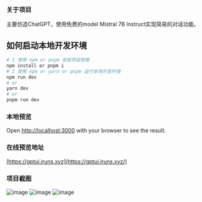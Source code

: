 ### 关于项目
主要仿造ChatGPT，使用免费的model Mistral 7B Instruct实现简易的对话功能。

## 如何启动本地开发环境

```bash
# 1 使用 npm or pnpm 安装项目依赖
npm install or pnpm i
# 2 使用 npm or yarn or pnpm 运行本地开发环境
npm run dev
# or
yarn dev
# or
pnpm run dev
```
### 本地预览
Open [http://localhost:3000](http://localhost:3000) with your browser to see the result.


### 在线预览地址

[https://gptui.iruns.xyz](https://gptui.iruns.xyz/)


### 项目截图

![image](https://img.picui.cn/free/2024/12/13/675bffd8b9195.png)
![image](https://img.picui.cn/free/2024/12/13/675bffd8de90f.png)
![image](https://img.picui.cn/free/2024/12/13/675bffd8e4c7d.png)